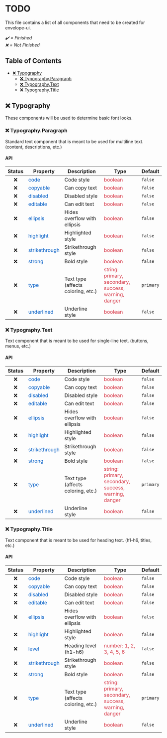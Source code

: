 # TODO <!-- omit in toc -->

This file contains a list of all components that need to be created for
envelope-ui.

*✔️ = Finished </br> ❌ = Not Finished*

## Table of Contents <!-- omit in toc -->

- [❌ Typography](#-typography)
  - [❌ Typography.Paragraph](#-typographyparagraph)
  - [❌ Typography.Text](#-typographytext)
  - [❌ Typography.Title](#-typographytitle)

## ❌ Typography

These components will be used to determine basic font looks.

### ❌ Typography.Paragraph

Standard text component that is meant to be used for multiline text. (content, descriptions, etc.)

<div><h4> API </h4></div>

|Status|Property|Description|Type|Default|
|:----:|--------|-----------|----|-------|
|❌|<span style="color:#005cc5;">code</span>|Code style|<span style="color:#d73a49;">boolean</span>|`false`|0.0.1|
|❌|<span style="color:#005cc5;">copyable</span>|Can copy text|<span style="color:#d73a49;">boolean</span>|`false`|
|❌|<span style="color:#005cc5;">disabled</span>|Disabled style|<span style="color:#d73a49;">boolean</span>|`false`|
|❌|<span style="color:#005cc5;">editable</span>|Can edit text|<span style="color:#d73a49;">boolean</span>|`false`|
|❌|<span style="color:#005cc5;">ellipsis</span>|Hides overflow with ellipsis|<span style="color:#d73a49;">boolean</span>|`false`|
|❌|<span style="color:#005cc5;">highlight</span>|Highlighted style|<span style="color:#d73a49;">boolean</span>|`false`|
|❌|<span style="color:#005cc5;">strikethrough</span>|Strikethrough style|<span style="color:#d73a49;">boolean</span>|`false`|
|❌|<span style="color:#005cc5;">strong</span>|Bold style|<span style="color:#d73a49;">boolean</span>|`false`|
|❌|<span style="color:#005cc5;">type</span>|Text type (affects coloring, etc.)|<span style="color:#d73a49;">string: primary, secondary, success, warning, danger</span>|`primary`|
|❌|<span style="color:#005cc5;">underlined</span>|Underline style|<span style="color:#d73a49;">boolean</span>|`false`|

### ❌ Typography.Text

Text component that is meant to be used for single-line text. (buttons, menus, etc.)

<div><h4> API </h4></div>

|Status|Property|Description|Type|Default|
|:----:|--------|-----------|----|-------|
|❌|<span style="color:#005cc5;">code</span>|Code style|<span style="color:#d73a49;">boolean</span>|`false`|0.0.1|
|❌|<span style="color:#005cc5;">copyable</span>|Can copy text|<span style="color:#d73a49;">boolean</span>|`false`|
|❌|<span style="color:#005cc5;">disabled</span>|Disabled style|<span style="color:#d73a49;">boolean</span>|`false`|
|❌|<span style="color:#005cc5;">editable</span>|Can edit text|<span style="color:#d73a49;">boolean</span>|`false`|
|❌|<span style="color:#005cc5;">ellipsis</span>|Hides overflow with ellipsis|<span style="color:#d73a49;">boolean</span>|`false`|
|❌|<span style="color:#005cc5;">highlight</span>|Highlighted style|<span style="color:#d73a49;">boolean</span>|`false`|
|❌|<span style="color:#005cc5;">strikethrough</span>|Strikethrough style|<span style="color:#d73a49;">boolean</span>|`false`|
|❌|<span style="color:#005cc5;">strong</span>|Bold style|<span style="color:#d73a49;">boolean</span>|`false`|
|❌|<span style="color:#005cc5;">type</span>|Text type (affects coloring, etc.)|<span style="color:#d73a49;">string: primary, secondary, success, warning, danger</span>|`primary`|
|❌|<span style="color:#005cc5;">underlined</span>|Underline style|<span style="color:#d73a49;">boolean</span>|`false`|

### ❌ Typography.Title

Text component that is meant to be used for heading text. (h1-h6, titles, etc.)

<div><h4> API </h4></div>

|Status|Property|Description|Type|Default|
|:----:|--------|-----------|----|-------|
|❌|<span style="color:#005cc5;">code</span>|Code style|<span style="color:#d73a49;">boolean</span>|`false`|0.0.1|
|❌|<span style="color:#005cc5;">copyable</span>|Can copy text|<span style="color:#d73a49;">boolean</span>|`false`|
|❌|<span style="color:#005cc5;">disabled</span>|Disabled style|<span style="color:#d73a49;">boolean</span>|`false`|
|❌|<span style="color:#005cc5;">editable</span>|Can edit text|<span style="color:#d73a49;">boolean</span>|`false`|
|❌|<span style="color:#005cc5;">ellipsis</span>|Hides overflow with ellipsis|<span style="color:#d73a49;">boolean</span>|`false`|
|❌|<span style="color:#005cc5;">highlight</span>|Highlighted style|<span style="color:#d73a49;">boolean</span>|`false`|
|❌|<span style="color:#005cc5;">level</span>|Heading level (h1-h6)|<span style="color:#d73a49;">number: 1, 2, 3, 4, 5, 6</span>|`false`|
|❌|<span style="color:#005cc5;">strikethrough</span>|Strikethrough style|<span style="color:#d73a49;">boolean</span>|`false`|
|❌|<span style="color:#005cc5;">strong</span>|Bold style|<span style="color:#d73a49;">boolean</span>|`false`|
|❌|<span style="color:#005cc5;">type</span>|Text type (affects coloring, etc.)|<span style="color:#d73a49;">string: primary, secondary, success, warning, danger</span>|`primary`|
|❌|<span style="color:#005cc5;">underlined</span>|Underline style|<span style="color:#d73a49;">boolean</span>|`false`|
